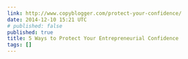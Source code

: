 ```yaml
---
link: http://www.copyblogger.com/protect-your-confidence/
date: 2014-12-10 15:21 UTC
# published: false
published: true
title: 5 Ways to Protect Your Entrepreneurial Confidence
tags: []
---
```




